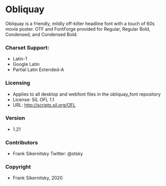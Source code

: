 # Obliquay

Obliquay is a friendly, mildly off-kilter headline font with a touch of 60s movie poster. OTF and FontForge provided for Regular, Regular Bold, Condensed, and Condensed Bold.

### Charset Support:

  - Latin-1
  - Google Latin
  - Partial Latin Extended-A

### Licensing
  - Applies to all desktop and webfont files in the obliquay_font repository
  - License: SIL OFL 1.1
  - URL: http://scripts.sil.org/OFL

### Version
- 1.21

### Contributors
- Frank Sikernitsky Twitter: @stsky

### Copyright
- Frank Sikernitsky, 2020